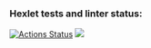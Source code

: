 ### Hexlet tests and linter status:
[![Actions Status](https://github.com/divraze/python-project-49/actions/workflows/hexlet-check.yml/badge.svg)](https://github.com/divraze/python-project-49/actions)
<a href="https://codeclimate.com/github/divraze/python-project-49/maintainability"><img src="https://api.codeclimate.com/v1/badges/94a2f16935da188fe62c/maintainability" /></a>
